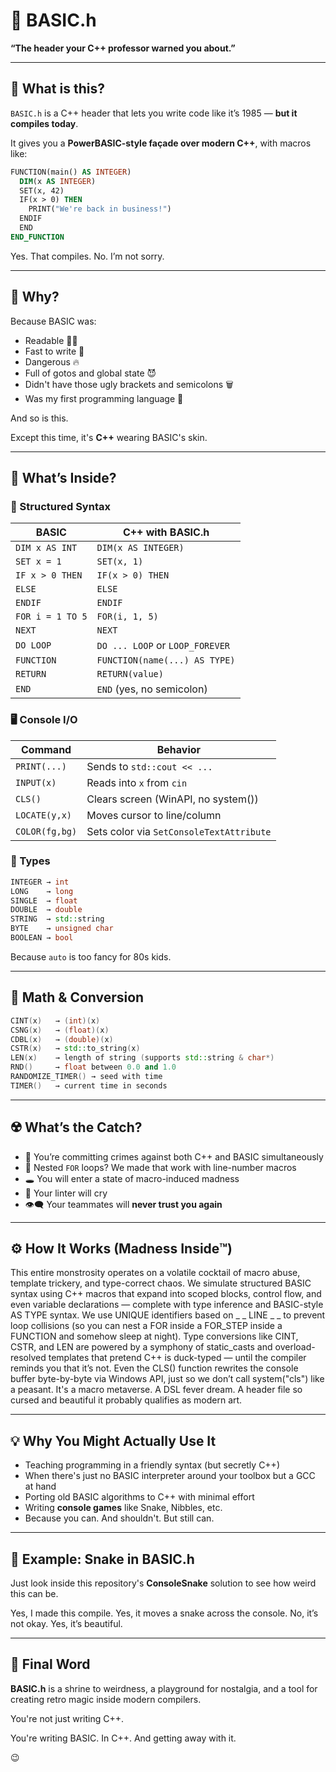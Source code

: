 # 🧮 BASIC.h

**“The header your C++ professor warned you about.”**

---

## 🎯 What is this?

`BASIC.h` is a C++ header that lets you write code like it’s 1985 — **but it compiles today**.

It gives you a **PowerBASIC-style façade over modern C++**, with macros like:

```vb
FUNCTION(main() AS INTEGER)
  DIM(x AS INTEGER)
  SET(x, 42)
  IF(x > 0) THEN
    PRINT("We're back in business!")
  ENDIF
  END
END_FUNCTION
```

Yes. That compiles.
No. I’m not sorry.

---

## 🧪 Why?

Because BASIC was:

* Readable 🧑‍🏫
* Fast to write 💨
* Dangerous 🔥
* Full of gotos and global state 😈
* Didn't have those ugly brackets and semicolons 🗑
* Was my first programming language 🎉

And so is this.

Except this time, it's **C++** wearing BASIC's skin.

---

## 🔨 What’s Inside?

### 🧱 Structured Syntax

| BASIC            | C++ with BASIC.h                |
| ---------------- | ------------------------------- |
| `DIM x AS INT`   | `DIM(x AS INTEGER)`             |
| `SET x = 1`      | `SET(x, 1)`                     |
| `IF x > 0 THEN`  | `IF(x > 0) THEN`                |
| `ELSE`           | `ELSE`                          |
| `ENDIF`          | `ENDIF`                         |
| `FOR i = 1 TO 5` | `FOR(i, 1, 5)`                  |
| `NEXT`           | `NEXT`                          |
| `DO LOOP`        | `DO ... LOOP` or `LOOP_FOREVER` |
| `FUNCTION`       | `FUNCTION(name(...) AS TYPE)`   |
| `RETURN`         | `RETURN(value)`                 |
| `END`            | `END` (yes, no semicolon)       |

### 🖥️ Console I/O

| Command        | Behavior                                 |
| -------------- | ---------------------------------------- |
| `PRINT(...)`   | Sends to `std::cout << ...`              |
| `INPUT(x)`     | Reads into `x` from `cin`                |
| `CLS()`        | Clears screen (WinAPI, no system())      |
| `LOCATE(y,x)`  | Moves cursor to line/column              |
| `COLOR(fg,bg)` | Sets color via `SetConsoleTextAttribute` |

### 🧠 Types

```cpp
INTEGER → int  
LONG    → long  
SINGLE  → float  
DOUBLE  → double  
STRING  → std::string  
BYTE    → unsigned char  
BOOLEAN → bool
```

Because `auto` is too fancy for 80s kids.

---

## 🧪 Math & Conversion

```cpp
CINT(x)   → (int)(x)  
CSNG(x)   → (float)(x)  
CDBL(x)   → (double)(x)  
CSTR(x)   → std::to_string(x)  
LEN(x)    → length of string (supports std::string & char*)  
RND()     → float between 0.0 and 1.0  
RANDOMIZE_TIMER() → seed with time  
TIMER()   → current time in seconds
```

---

## ☢️ What’s the Catch?

* 🧨 You’re committing crimes against both C++ and BASIC simultaneously
* 🧠 Nested `FOR` loops? We made that work with line-number macros
* 🕳️ You will enter a state of macro-induced madness
* 🧼 Your linter will cry
* 👁️‍🗨️ Your teammates will **never trust you again**

---

## ⚙️ How It Works (Madness Inside™)

This entire monstrosity operates on a volatile cocktail of macro abuse, template trickery, and type-correct chaos. We simulate structured BASIC syntax using C++ macros that expand into scoped blocks, control flow, and even variable declarations — complete with type inference and BASIC-style AS TYPE syntax. We use UNIQUE identifiers based on _ _ LINE _ _ to prevent loop collisions (so you can nest a FOR inside a FOR_STEP inside a FUNCTION and somehow sleep at night). Type conversions like CINT, CSTR, and LEN are powered by a symphony of static_casts and overload-resolved templates that pretend C++ is duck-typed — until the compiler reminds you that it’s not. Even the CLS() function rewrites the console buffer byte-by-byte via Windows API, just so we don’t call system("cls") like a peasant. It's a macro metaverse. A DSL fever dream. A header file so cursed and beautiful it probably qualifies as modern art.

---

## 💡 Why You Might Actually Use It

* Teaching programming in a friendly syntax (but secretly C++)
* When there's just no BASIC interpreter around your toolbox but a GCC at hand
* Porting old BASIC algorithms to C++ with minimal effort
* Writing **console games** like Snake, Nibbles, etc.
* Because you can. And shouldn't. But still can.

---

## 🐍 Example: Snake in BASIC.h

Just look inside this repository's **ConsoleSnake** solution to see how weird this can be.

Yes, I made this compile.
Yes, it moves a snake across the console.
No, it’s not okay. 
Yes, it’s beautiful.

---

## 🧪 Final Word

**BASIC.h** is a shrine to weirdness, a playground for nostalgia, and a tool for creating retro magic inside modern compilers.

You're not just writing C++.

You're writing BASIC.
In C++.
And getting away with it.

😉
